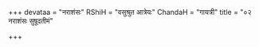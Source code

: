 +++
devataa = "नराशंसः"
RShiH = "वसुश्रुत आत्रेयः"
ChandaH = "गायत्री"
title = "०२ नराशंसः सुषूदतीमं"

+++
